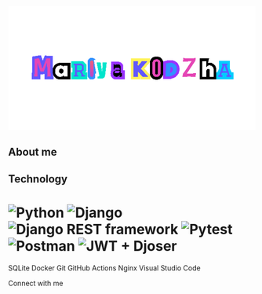 ![Header](https://github.com/ShunyaBo/shunyabo/blob/main/assets/undefined.gif)

## About me

## Technology
# ![Python](https://img.shields.io/badge/-Python-6157ff?style=for-the-badge&logo=Python&logoColor=e546b5) ![Django](https://img.shields.io/badge/-Django-000000?style=for-the-badge&logo=Django&logoColor=ffffff) ![Django REST framework](https://img.shields.io/badge/-Django%20REST%20framework-6157ff) ![Pytest](https://img.shields.io/badge/-Pytest-3191ff?style=for-the-badge&logo=Pytest&logoColor=c94bb7) ![Postman](https://img.shields.io/badge/-Postman-grey?style=for-the-badge&logo=Postman&logoColor=00e5cc) ![JWT + Djoser](https://img.shields.io/badge/-JWT%20%2B%20Djoser-9933ff?style=for-the-badge&logo=JWT%20%2B%20Djoser&logoColor=000000) 
SQLite Docker Git GitHub Actions Nginx Visual Studio Code


Connect with me